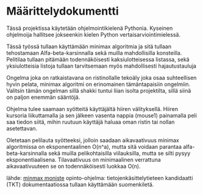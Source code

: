 # Määrittelydokumentti

Tässä projektissa käytetään ohjelmointikielenä Pythonia. Kyseinen ohjelmoija hallitsee jokseenkin kielen Python vertaisarviointimielessä.

Tässä työssä tullaan käyttämään minimax algoritmia ja sitä tullaan tehostamaan Alfa-beta-karsinnalla sekä muilla mahdollisilla konsteilla. 
Pelitilaa tullaan pitämään todennäköisesti kaksiulotteisessa listassa, sekä yksiulotteisia listoja tullaan tarvitsemaan myös mahdollisesti hajautustauluja

Ongelma joka on ratkaistavana on ristinollalle tekoäly joka osaa suhteellisen hyvin pelata, 
minimax algoritmi on erinomainen tämäntapaisiin ongelmiin. Valitsin tämän ongelman sillä shakki tuntui liian isolta projektilta, 
sillä siinä on paljon enemmän sääntöjä.

Ohjelma tulee saamaan syötteitä käyttäjältä hiiren välityksellä. 
Hiiren kursoria liikuttamalla ja sen jälkeen vasenta nappia (mouse1) painamalla peli saa tiedon siitä, 
mihin ruutuun käyttäjä haluaa oman ristin tai nollan asetettavan.

Oletetaan pelilauta syötteeksi, jolloin saadaan aikavaativuus minimax algoritmissa on eksponentaalinen O(n^a), 
mutta sitä voidaan parantaa alfa-beta-karsinnalla sekä muilla pelikohtaisilla viilauksilla, mutta se silti pysyy eksponentiaalisena. 
Tilavaativuus on minimaalinen verrattuna aikavaativuuteen se on todennäköisesti luokkaa O(n).

lähde: [minmax moniste](https://tiralabra.github.io/2023_p4/fi/aiheet/minimax.pdf)
opinto-ohjelma: tietojenkäsittelytieteen kandidaatti (TKT)
dokumentaatiossa tullaan käyttämään suomenkiletä.
